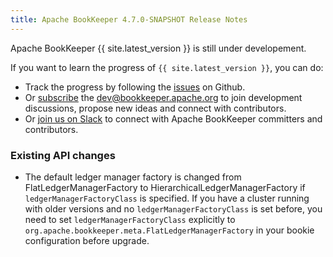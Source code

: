 ```yaml
---
title: Apache BookKeeper 4.7.0-SNAPSHOT Release Notes
---
```


Apache BookKeeper {{ site.latest_version }} is still under developement.

If you want to learn the progress of `{{ site.latest_version }}`, you can do:

- Track the progress by following the [issues](https://github.com/apache/bookkeeper/issues) on Github.
- Or [subscribe](mailto:dev-subscribe@bookkeeper.apache.org) the [dev@bookkeeper.apache.org](mailto:dev@bookkeeper.apache.org)
    to join development discussions, propose new ideas and connect with contributors.
- Or [join us on Slack](https://apachebookkeeper.herokuapp.com/) to connect with Apache BookKeeper committers and contributors.

### Existing API changes

- The default ledger manager factory is changed from FlatLedgerManagerFactory to HierarchicalLedgerManagerFactory if `ledgerManagerFactoryClass`
  is specified. If you have a cluster running with older versions and no `ledgerManagerFactoryClass` is set before, you need to set
  `ledgerManagerFactoryClass` explicitly to `org.apache.bookkeeper.meta.FlatLedgerManagerFactory` in your bookie configuration before upgrade.
